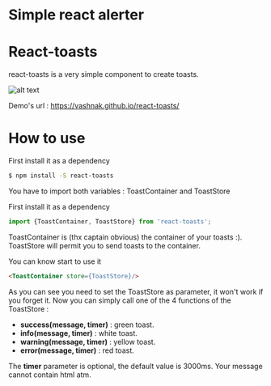Simple react alerter
==========

# React-toasts

react-toasts is a very simple component to create toasts.

![alt text](https://github.com/Vashnak/react-toasts/blob/master/demo.gif?raw=true)

Demo's url : https://vashnak.github.io/react-toasts/

# How to use

First install it as a dependency
``` sh
$ npm install -S react-toasts
```

You have to import both variables : ToastContainer and ToastStore


First install it as a dependency
``` js
import {ToastContainer, ToastStore} from 'react-toasts';
```

ToastContainer is (thx captain obvious) the container of your toasts :).
ToastStore will permit you to send toasts to the container.

You can know start to use it

``` html
<ToastContainer store={ToastStore}/>
```

As you can see you need to set the ToastStore as parameter, it won't work if you forget it.
Now you can simply call one of the 4 functions of the ToastStore :

- **success(message, timer)** : green toast.
- **info(message, timer)** : white toast.
- **warning(message, timer)** : yellow toast.
- **error(message, timer)** : red toast.

The **timer** parameter is optional, the default value is 3000ms. Your message cannot contain html atm.
